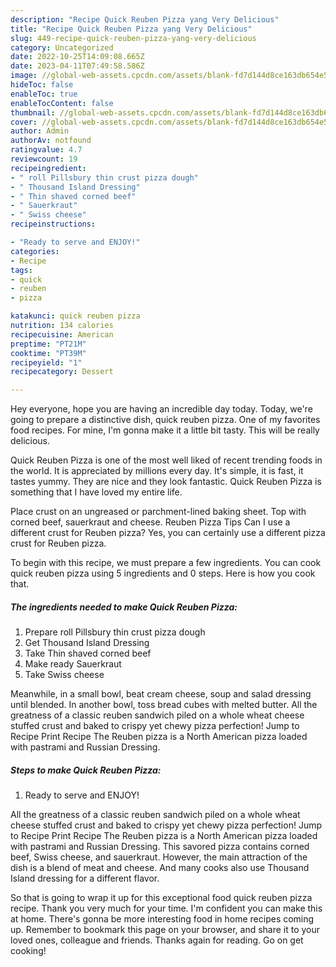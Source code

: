 ```yaml
---
description: "Recipe Quick Reuben Pizza yang Very Delicious"
title: "Recipe Quick Reuben Pizza yang Very Delicious"
slug: 449-recipe-quick-reuben-pizza-yang-very-delicious
category: Uncategorized
date: 2022-10-25T14:09:08.665Z
date: 2023-04-11T07:49:58.586Z
image: //global-web-assets.cpcdn.com/assets/blank-fd7d144d8ce163db654e5a02c40b08a2775adb7897d16e4062681dc7e1b2800f.png
hideToc: false
enableToc: true
enableTocContent: false
thumbnail: //global-web-assets.cpcdn.com/assets/blank-fd7d144d8ce163db654e5a02c40b08a2775adb7897d16e4062681dc7e1b2800f.png
cover: //global-web-assets.cpcdn.com/assets/blank-fd7d144d8ce163db654e5a02c40b08a2775adb7897d16e4062681dc7e1b2800f.png
author: Admin
authorAv: notfound
ratingvalue: 4.7
reviewcount: 19
recipeingredient:
- " roll Pillsbury thin crust pizza dough"
- " Thousand Island Dressing"
- " Thin shaved corned beef"
- " Sauerkraut"
- " Swiss cheese"
recipeinstructions:

- "Ready to serve and ENJOY!"
categories:
- Recipe
tags:
- quick
- reuben
- pizza

katakunci: quick reuben pizza 
nutrition: 134 calories
recipecuisine: American
preptime: "PT21M"
cooktime: "PT39M"
recipeyield: "1"
recipecategory: Dessert

---
```



Hey everyone, hope you are having an incredible day today. Today, we're going to prepare a distinctive dish, quick reuben pizza. One of my favorites food recipes. For mine, I'm gonna make it a little bit tasty. This will be really delicious.

Quick Reuben Pizza is one of the most well liked of recent trending foods in the world. It is appreciated by millions every day. It's simple, it is fast, it tastes yummy. They are nice and they look fantastic. Quick Reuben Pizza is something that I have loved my entire life.

Place crust on an ungreased or parchment-lined baking sheet. Top with corned beef, sauerkraut and cheese. Reuben Pizza Tips Can I use a different crust for Reuben pizza? Yes, you can certainly use a different pizza crust for Reuben pizza.


To begin with this recipe, we must prepare a few ingredients. You can cook quick reuben pizza using 5 ingredients and 0 steps. Here is how you cook that.

<!--inarticleads1-->

##### The ingredients needed to make Quick Reuben Pizza:

1. Prepare  roll Pillsbury thin crust pizza dough
1. Get  Thousand Island Dressing
1. Take  Thin shaved corned beef
1. Make ready  Sauerkraut
1. Take  Swiss cheese


Meanwhile, in a small bowl, beat cream cheese, soup and salad dressing until blended. In another bowl, toss bread cubes with melted butter. All the greatness of a classic reuben sandwich piled on a whole wheat cheese stuffed crust and baked to crispy yet chewy pizza perfection! Jump to Recipe Print Recipe The Reuben pizza is a North American pizza loaded with pastrami and Russian Dressing. 

<!--inarticleads2-->

##### Steps to make Quick Reuben Pizza:


1. Ready to serve and ENJOY!

All the greatness of a classic reuben sandwich piled on a whole wheat cheese stuffed crust and baked to crispy yet chewy pizza perfection! Jump to Recipe Print Recipe The Reuben pizza is a North American pizza loaded with pastrami and Russian Dressing. This savored pizza contains corned beef, Swiss cheese, and sauerkraut. However, the main attraction of the dish is a blend of meat and cheese. And many cooks also use Thousand Island dressing for a different flavor. 

So that is going to wrap it up for this exceptional food quick reuben pizza recipe. Thank you very much for your time. I'm confident you can make this at home. There's gonna be more interesting food in home recipes coming up. Remember to bookmark this page on your browser, and share it to your loved ones, colleague and friends. Thanks again for reading. Go on get cooking!
